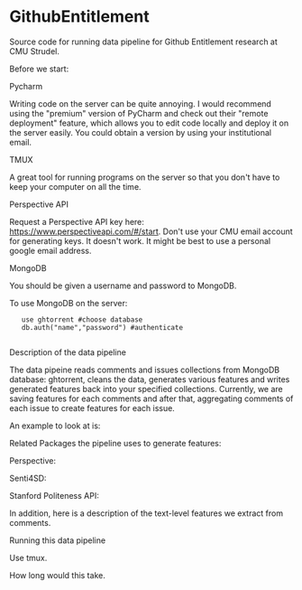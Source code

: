 # GithubEntitlement
Source code for running data pipeline for Github Entitlement research at CMU Strudel.

Before we start:

Pycharm

Writing code on the server can be quite annoying. I would recommend using the "premium" version of PyCharm and check out their "remote deployment" feature, which allows you to edit code locally and deploy it on the server easily. You could obtain a version by using your institutional email.

TMUX

A great tool for running programs on the server so that you don't have to keep your computer on all the time.

Perspective API 

Request a Perspective API key here: https://www.perspectiveapi.com/#/start. Don't use your CMU email account for generating keys. It doesn't work. It might be best to use a personal google email address.

MongoDB 

You should be given a username and password to MongoDB.

To use MongoDB on the server:

```mongo #start mongodb
   use ghtorrent #choose database
   db.auth("name","password") #authenticate
   
```


Description of the data pipeline

The data pipeine reads comments and issues collections from MongoDB database: ghtorrent, cleans the data, generates 
various features and writes generated features back into your specified collections. Currently, we are saving features for each
comments and after that, aggregating comments of each issue to create features for each issue.

An example to look at is: 

Related Packages the pipeline uses to generate features:

Perspective: 

Senti4SD:

Stanford Politeness API:

In addition, here is a description of the text-level features we extract from comments.

Running this data pipeline

Use tmux. 

How long would this take.

